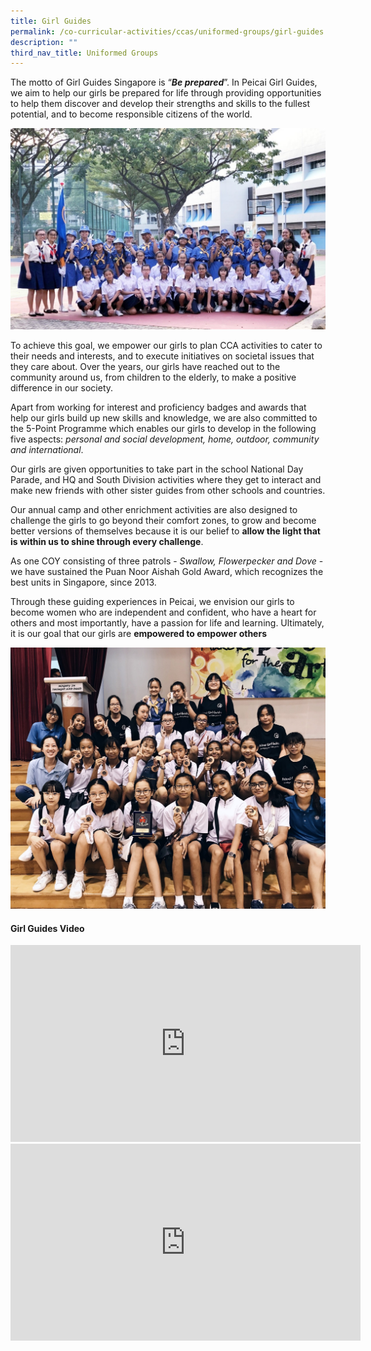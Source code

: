 ```yaml
---
title: Girl Guides
permalink: /co-curricular-activities/ccas/uniformed-groups/girl-guides
description: ""
third_nav_title: Uniformed Groups
---
```

<p>The motto of Girl Guides Singapore is &ldquo;<strong><em>Be prepared</em></strong>&rdquo;. In Peicai Girl Guides, we aim to help our girls be prepared for life through providing opportunities to help them discover and develop their strengths and skills to the fullest potential, and to become responsible citizens of the world.</p>
<img src="/images/gg1.jpg">
<p>To achieve this goal, we empower our girls to plan CCA activities to cater to their needs and interests, and to execute initiatives on societal issues that they care about. Over the years, our girls have reached out to the community around us, from children to the elderly, to make a positive difference in our society.</p>
<p>Apart from working for interest and proficiency badges and awards that help our girls build up new skills and knowledge, we are also committed to the 5-Point Programme which enables our girls to develop in the following five aspects:&nbsp;<em>personal and social development, home, outdoor, community and international</em>.</p>
<p>Our girls are given opportunities to take part in the school National Day Parade, and HQ and South Division activities where they get to interact and make new friends with other sister guides from other schools and countries.</p>
<p>Our annual camp and other enrichment activities are also designed to challenge the girls to go beyond their comfort zones, to grow and become better versions of themselves because it is our belief to&nbsp;<strong>allow the light that is within us to shine through every challenge</strong>.</p>
<p>As one COY consisting of three patrols -&nbsp;<em>Swallow, Flowerpecker and Dove</em>&nbsp;- we have sustained the Puan Noor Aishah Gold Award, which recognizes the best units in Singapore, since 2013.</p>
<p>Through these guiding experiences in Peicai, we envision our girls to become women who are independent and confident, who have a heart for others and most importantly, have a passion for life and learning. Ultimately, it is our goal that our girls are&nbsp;<strong>empowered to empower others</strong></p>
<img src="/images/gg2.jpg">
<h4><strong>Girl Guides Video</strong></h4>
<div><iframe title="YouTube video player" src="https://www.youtube.com/embed/kgTOjQeZzZI" width="560" height="315" frameborder="0" allowfullscreen="allowfullscreen" data-mce-fragment="1"></iframe><iframe title="YouTube video player" src="https://www.youtube.com/embed/B5mRHvr_1B4" width="560" height="315" frameborder="0" allowfullscreen="allowfullscreen" data-mce-fragment="1"></iframe></div>